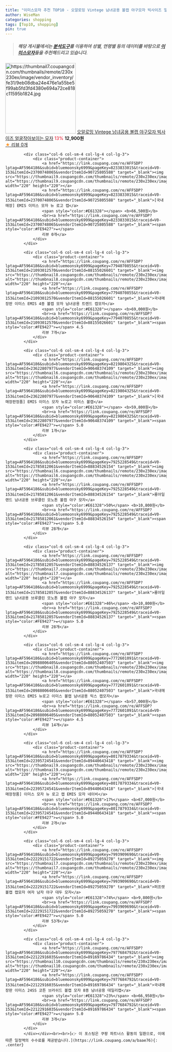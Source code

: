 ```yaml
---
title: "이미스모자 추천 TOP10 - 오알로밍 Vintege 남녀공용 볼캡 야구모자 빅사이즈 얼굴작아보이는 모자"
author: WiseMan
categories: shopping
tags: [Top10, shopping]
pin: true
---
```


> ##### 해당 게시물에서는 [**분석도구**](https://itemscout.io/)를 이용하여 **성별**, **연령별** 등의 데이터를 바탕으로 [**이미스모자**](https://link.coupang.com/a/baae76)들을 추천해드리고 있습니다.
<div class="container"><div class="row">
            <div class="col-6 col-sm-4 col-lg-4 col-lg-3">
                <div class="product-container">
                    <a href="https://link.coupang.com/re/AFFSDP?lptag=AF5964186&subid=bluemoonsky6999&pageKey=7950222850&traceid=V0-153&itemId=21938784460&vendorItemId=88986659229" target="_blank"><img src="https://thumbnail7.coupangcdn.com/thumbnails/remote/230x230ex/image/vendor_inventory/fe31/9eb08dba24e476e1a55be5f99ab5fd3fd4380e694a72ce818c11595b1824.jpg" alt="https://thumbnail7.coupangcdn.com/thumbnails/remote/230x230ex/image/vendor_inventory/fe31/9eb08dba24e476e1a55be5f99ab5fd3fd4380e694a72ce818c11595b1824.jpg" width="220" height="220"></a>
                    <a href="https://link.coupang.com/re/AFFSDP?lptag=AF5964186&subid=bluemoonsky6999&pageKey=7950222850&traceid=V0-153&itemId=21938784460&vendorItemId=88986659229" target="_blank">오알로밍 Vintege 남녀공용 볼캡 야구모자 빅사이즈 얼굴작아보이는 모자</a>
                    <span style="color:#E61328">13%</span> <b>12,900원</b>
                    <br><a href="https://link.coupang.com/re/AFFSDP?lptag=AF5964186&subid=bluemoonsky6999&pageKey=7950222850&traceid=V0-153&itemId=21938784460&vendorItemId=88986659229" target="_blank"><span style="color:#FE9427">★</span> 
                    리뷰 0개</a>
                </div>
            </div>
            
            <div class="col-6 col-sm-4 col-lg-4 col-lg-3">
                <div class="product-container">
                    <a href="https://link.coupang.com/re/AFFSDP?lptag=AF5964186&subid=bluemoonsky6999&pageKey=8233833015&traceid=V0-153&itemId=23700748065&vendorItemId=90725805588" target="_blank"><img src="https://thumbnail9.coupangcdn.com/thumbnails/remote/230x230ex/image/vendor_inventory/9b74/9fb4d23b1a3436969a3feadf554680dcd22f9191cdd34ecd6d92801ed562.jpg" alt="https://thumbnail9.coupangcdn.com/thumbnails/remote/230x230ex/image/vendor_inventory/9b74/9fb4d23b1a3436969a3feadf554680dcd22f9191cdd34ecd6d92801ed562.jpg" width="220" height="220"></a>
                    <a href="https://link.coupang.com/re/AFFSDP?lptag=AF5964186&subid=bluemoonsky6999&pageKey=8233833015&traceid=V0-153&itemId=23700748065&vendorItemId=90725805588" target="_blank">[국내매장] EMIS 이미스 모자 뉴 로고 캡</a>
                    <span style="color:#E61328"></span> <b>66,500원</b>
                    <br><a href="https://link.coupang.com/re/AFFSDP?lptag=AF5964186&subid=bluemoonsky6999&pageKey=8233833015&traceid=V0-153&itemId=23700748065&vendorItemId=90725805588" target="_blank"><span style="color:#FE9427">★</span> 
                    리뷰 0개</a>
                </div>
            </div>
            
            <div class="col-6 col-sm-4 col-lg-4 col-lg-3">
                <div class="product-container">
                    <a href="https://link.coupang.com/re/AFFSDP?lptag=AF5964186&subid=bluemoonsky6999&pageKey=7794070855&traceid=V0-153&itemId=21093012570&vendorItemId=88155026601" target="_blank"><img src="https://thumbnail8.coupangcdn.com/thumbnails/remote/230x230ex/image/vendor_inventory/1cb2/0720470a8f55139ce3690cacee506ec0e1bad2cf618bf3ca42f6423d7a14.png" alt="https://thumbnail8.coupangcdn.com/thumbnails/remote/230x230ex/image/vendor_inventory/1cb2/0720470a8f55139ce3690cacee506ec0e1bad2cf618bf3ca42f6423d7a14.png" width="220" height="220"></a>
                    <a href="https://link.coupang.com/re/AFFSDP?lptag=AF5964186&subid=bluemoonsky6999&pageKey=7794070855&traceid=V0-153&itemId=21093012570&vendorItemId=88155026601" target="_blank">국내매장판 이미스 EMIS 4종 볼캡 모자 남녀공용 트렌드 캡모자</a>
                    <span style="color:#E61328"></span> <b>69,000원</b>
                    <br><a href="https://link.coupang.com/re/AFFSDP?lptag=AF5964186&subid=bluemoonsky6999&pageKey=7794070855&traceid=V0-153&itemId=21093012570&vendorItemId=88155026601" target="_blank"><span style="color:#FE9427">★</span> 4.5
                    리뷰 7개</a>
                </div>
            </div>
            
            <div class="col-6 col-sm-4 col-lg-4 col-lg-3">
                <div class="product-container">
                    <a href="https://link.coupang.com/re/AFFSDP?lptag=AF5964186&subid=bluemoonsky6999&pageKey=8219804325&traceid=V0-153&itemId=23622807977&vendorItemId=90648374109" target="_blank"><img src="https://thumbnail6.coupangcdn.com/thumbnails/remote/230x230ex/image/vendor_inventory/43df/484a9c3a6df05925692975544b1a3eb41974a5979f6ef048802d8326a801.jpg" alt="https://thumbnail6.coupangcdn.com/thumbnails/remote/230x230ex/image/vendor_inventory/43df/484a9c3a6df05925692975544b1a3eb41974a5979f6ef048802d8326a801.jpg" width="220" height="220"></a>
                    <a href="https://link.coupang.com/re/AFFSDP?lptag=AF5964186&subid=bluemoonsky6999&pageKey=8219804325&traceid=V0-153&itemId=23622807977&vendorItemId=90648374109" target="_blank">[국내매장판정품] EMIS 이미스 모자 뉴로고 이미스 볼캡</a>
                    <span style="color:#E61328"></span> <b>59,800원</b>
                    <br><a href="https://link.coupang.com/re/AFFSDP?lptag=AF5964186&subid=bluemoonsky6999&pageKey=8219804325&traceid=V0-153&itemId=23622807977&vendorItemId=90648374109" target="_blank"><span style="color:#FE9427">★</span> 5.0
                    리뷰 1개</a>
                </div>
            </div>
            
            <div class="col-6 col-sm-4 col-lg-4 col-lg-3">
                <div class="product-container">
                    <a href="https://link.coupang.com/re/AFFSDP?lptag=AF5964186&subid=bluemoonsky6999&pageKey=7925228549&traceid=V0-153&itemId=21785812061&vendorItemId=88834526154" target="_blank"><img src="https://thumbnail6.coupangcdn.com/thumbnails/remote/230x230ex/image/vendor_inventory/f9b4/1a0dd6251dd4208655a0c6bf14ceaede2df993ce0e79139047294369663d.png" alt="https://thumbnail6.coupangcdn.com/thumbnails/remote/230x230ex/image/vendor_inventory/f9b4/1a0dd6251dd4208655a0c6bf14ceaede2df993ce0e79139047294369663d.png" width="220" height="220"></a>
                    <a href="https://link.coupang.com/re/AFFSDP?lptag=AF5964186&subid=bluemoonsky6999&pageKey=7925228549&traceid=V0-153&itemId=21785812061&vendorItemId=88834526154" target="_blank">롱아일랜드 남녀공용 브루클린 모노톤 볼캡 야구 모자</a>
                    <span style="color:#E61328">50%</span> <b>10,800원</b>
                    <br><a href="https://link.coupang.com/re/AFFSDP?lptag=AF5964186&subid=bluemoonsky6999&pageKey=7925228549&traceid=V0-153&itemId=21785812061&vendorItemId=88834526154" target="_blank"><span style="color:#FE9427">★</span> 5.0
                    리뷰 28개</a>
                </div>
            </div>
            
            <div class="col-6 col-sm-4 col-lg-4 col-lg-3">
                <div class="product-container">
                    <a href="https://link.coupang.com/re/AFFSDP?lptag=AF5964186&subid=bluemoonsky6999&pageKey=7925228549&traceid=V0-153&itemId=21785812057&vendorItemId=88834526137" target="_blank"><img src="https://thumbnail7.coupangcdn.com/thumbnails/remote/230x230ex/image/vendor_inventory/6a42/90885b2a380c0343658f35da004b57fa271f03df0f112c5c460fc95c5283.png" alt="https://thumbnail7.coupangcdn.com/thumbnails/remote/230x230ex/image/vendor_inventory/6a42/90885b2a380c0343658f35da004b57fa271f03df0f112c5c460fc95c5283.png" width="220" height="220"></a>
                    <a href="https://link.coupang.com/re/AFFSDP?lptag=AF5964186&subid=bluemoonsky6999&pageKey=7925228549&traceid=V0-153&itemId=21785812057&vendorItemId=88834526137" target="_blank">롱아일랜드 남녀공용 브루클린 모노톤 볼캡 야구 모자</a>
                    <span style="color:#E61328">46%</span> <b>10,800원</b>
                    <br><a href="https://link.coupang.com/re/AFFSDP?lptag=AF5964186&subid=bluemoonsky6999&pageKey=7925228549&traceid=V0-153&itemId=21785812057&vendorItemId=88834526137" target="_blank"><span style="color:#FE9427">★</span> 5.0
                    리뷰 28개</a>
                </div>
            </div>
            
            <div class="col-6 col-sm-4 col-lg-4 col-lg-3">
                <div class="product-container">
                    <a href="https://link.coupang.com/re/AFFSDP?lptag=AF5964186&subid=bluemoonsky6999&pageKey=7772601091&traceid=V0-153&itemId=20988006405&vendorItemId=88052407503" target="_blank"><img src="https://thumbnail8.coupangcdn.com/thumbnails/remote/230x230ex/image/vendor_inventory/1e03/560c1dd8f1707147f640ecf63983b7455fea19a0235796ab6bddf66fadf5.png" alt="https://thumbnail8.coupangcdn.com/thumbnails/remote/230x230ex/image/vendor_inventory/1e03/560c1dd8f1707147f640ecf63983b7455fea19a0235796ab6bddf66fadf5.png" width="220" height="220"></a>
                    <a href="https://link.coupang.com/re/AFFSDP?lptag=AF5964186&subid=bluemoonsky6999&pageKey=7772601091&traceid=V0-153&itemId=20988006405&vendorItemId=88052407503" target="_blank">국내매장판 이미스 EMIS 뉴로고 이미스 볼캡 남녀공용 믹스 캡모자</a>
                    <span style="color:#E61328"></span> <b>57,000원</b>
                    <br><a href="https://link.coupang.com/re/AFFSDP?lptag=AF5964186&subid=bluemoonsky6999&pageKey=7772601091&traceid=V0-153&itemId=20988006405&vendorItemId=88052407503" target="_blank"><span style="color:#FE9427">★</span> 4.5
                    리뷰 14개</a>
                </div>
            </div>
            
            <div class="col-6 col-sm-4 col-lg-4 col-lg-3">
                <div class="product-container">
                    <a href="https://link.coupang.com/re/AFFSDP?lptag=AF5964186&subid=bluemoonsky6999&pageKey=8017879334&traceid=V0-153&itemId=22395724541&vendorItemId=89440643418" target="_blank"><img src="https://thumbnail9.coupangcdn.com/thumbnails/remote/230x230ex/image/vendor_inventory/a5ff/ee52257dbde82c8f07d0d49159a8b1603f390fce3f77fd9490bd2daa0a3d.png" alt="https://thumbnail9.coupangcdn.com/thumbnails/remote/230x230ex/image/vendor_inventory/a5ff/ee52257dbde82c8f07d0d49159a8b1603f390fce3f77fd9490bd2daa0a3d.png" width="220" height="220"></a>
                    <a href="https://link.coupang.com/re/AFFSDP?lptag=AF5964186&subid=bluemoonsky6999&pageKey=8017879334&traceid=V0-153&itemId=22395724541&vendorItemId=89440643418" target="_blank">[국내매장정품] 이미스 모자 뉴 로고 캡 EMIS 모자 네이비</a>
                    <span style="color:#E61328">17%</span> <b>67,000원</b>
                    <br><a href="https://link.coupang.com/re/AFFSDP?lptag=AF5964186&subid=bluemoonsky6999&pageKey=8017879334&traceid=V0-153&itemId=22395724541&vendorItemId=89440643418" target="_blank"><span style="color:#FE9427">★</span> 5.0
                    리뷰 2개</a>
                </div>
            </div>
            
            <div class="col-6 col-sm-4 col-lg-4 col-lg-3">
                <div class="product-container">
                    <a href="https://link.coupang.com/re/AFFSDP?lptag=AF5964186&subid=bluemoonsky6999&pageKey=7993909690&traceid=V0-153&itemId=22229151722&vendorItemId=89275059270" target="_blank"><img src="https://thumbnail7.coupangcdn.com/thumbnails/remote/230x230ex/image/vendor_inventory/dc99/096a43c2849c8d688ca479c69b2dcecf22236f00952d19ca42fad83f6752.png" alt="https://thumbnail7.coupangcdn.com/thumbnails/remote/230x230ex/image/vendor_inventory/dc99/096a43c2849c8d688ca479c69b2dcecf22236f00952d19ca42fad83f6752.png" width="220" height="220"></a>
                    <a href="https://link.coupang.com/re/AFFSDP?lptag=AF5964186&subid=bluemoonsky6999&pageKey=7993909690&traceid=V0-153&itemId=22229151722&vendorItemId=89275059270" target="_blank">퍼프렛 볼캡 캡모자 여자 남자 야구 대두 모자</a>
                    <span style="color:#E61328">74%</span> <b>9,800원</b>
                    <br><a href="https://link.coupang.com/re/AFFSDP?lptag=AF5964186&subid=bluemoonsky6999&pageKey=7993909690&traceid=V0-153&itemId=22229151722&vendorItemId=89275059270" target="_blank"><span style="color:#FE9427">★</span> 5.0
                    리뷰 53개</a>
                </div>
            </div>
            
            <div class="col-6 col-sm-4 col-lg-4 col-lg-3">
                <div class="product-container">
                    <a href="https://link.coupang.com/re/AFFSDP?lptag=AF5964186&subid=bluemoonsky6999&pageKey=7977684792&traceid=V0-153&itemId=22122916035&vendorItemId=89169786434" target="_blank"><img src="https://thumbnail10.coupangcdn.com/thumbnails/remote/230x230ex/image/vendor_inventory/7a2d/90b1b6cf60f6ebe1f9a8e3486f96509ddbf366f30d9ceb249e8257514577.png" alt="https://thumbnail10.coupangcdn.com/thumbnails/remote/230x230ex/image/vendor_inventory/7a2d/90b1b6cf60f6ebe1f9a8e3486f96509ddbf366f30d9ceb249e8257514577.png" width="220" height="220"></a>
                    <a href="https://link.coupang.com/re/AFFSDP?lptag=AF5964186&subid=bluemoonsky6999&pageKey=7977684792&traceid=V0-153&itemId=22122916035&vendorItemId=89169786434" target="_blank">국내매장판 이미스 24SS 코튼 브러쉬드 볼캡 모자 8종 남녀공용 데일리캡</a>
                    <span style="color:#E61328">23%</span> <b>66,950원</b>
                    <br><a href="https://link.coupang.com/re/AFFSDP?lptag=AF5964186&subid=bluemoonsky6999&pageKey=7977684792&traceid=V0-153&itemId=22122916035&vendorItemId=89169786434" target="_blank"><span style="color:#FE9427">★</span> 5.0
                    리뷰 3개</a>
                </div>
            </div>
            </div></div><br><br>[👉 이 포스팅은 쿠팡 파트너스 활동의 일환으로, 이에 따른 일정액의 수수료를 제공받습니다.](https://link.coupang.com/a/baae76){: .center}